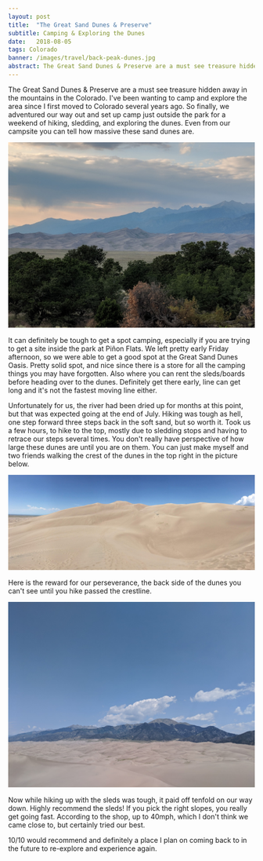 ```yaml
---
layout: post
title:  "The Great Sand Dunes & Preserve"
subtitle: Camping & Exploring the Dunes
date:   2018-08-05
tags: Colorado
banner: /images/travel/back-peak-dunes.jpg
abstract: The Great Sand Dunes & Preserve are a must see treasure hidden away in the mountains in the Colorado.
---
```

The Great Sand Dunes & Preserve are a must see treasure hidden away in the mountains in the Colorado. I've been wanting to camp and explore the area since I first moved to Colorado several years ago. So finally, we adventured our way out and set up camp just outside the park for a weekend of hiking, sledding, and exploring the dunes. Even from our campsite you can tell how massive these sand dunes are.

<p class="center">
	<img src="/images/travel/dunes-from-camp-site.jpg" alt="Home base at the dunes">
</p>


It can definitely be tough to get a spot camping, especially if you are trying to get a site inside the park at Piñon Flats. We left pretty early Friday afternoon, so we were able to get a good spot at the Great Sand Dunes Oasis. Pretty solid spot, and nice since there is a store for all the camping things you may have forgotten. Also where you can rent the sleds/boards before heading over to the dunes. Definitely get there early, line can get long and it's not the fastest moving line either.

Unfortunately for us, the river had been dried up for months at this point, but that was expected going at the end of July. Hiking was tough as hell, one step forward three steps back in the soft sand, but so worth it. Took us a few hours, to hike to the top, mostly due to sledding stops and having to retrace our steps several times. You don't really have perspective of how large these dunes are until you are on them. You can just make myself and two friends walking the crest of the dunes in the top right in the picture below.

<p class="center">
	<img src="/images/travel/hiking-the-dunes.jpg" alt="Hiking the crest of the dunes">
</p>

Here is the reward for our perseverance, the back side of the dunes you can't see until you hike passed the crestline.

<p class="center">
	<img src="/images/travel/back-peak-dunes.jpg" alt="Back side of the dunes">
</p>

Now while hiking up with the sleds was tough, it paid off tenfold on our way down. Highly recommend the sleds! If you pick the right slopes, you really get going fast. According to the shop, up to 40mph, which I don't think we came close to, but certainly tried our best.

10/10 would recommend and definitely a place I plan on coming back to in the future to re-explore and experience again.